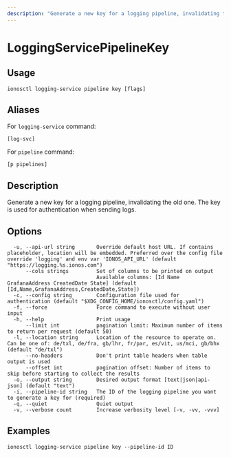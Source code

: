 ```yaml
---
description: "Generate a new key for a logging pipeline, invalidating the old one. The key is used for authentication when sending logs."
---
```


# LoggingServicePipelineKey

## Usage

```text
ionosctl logging-service pipeline key [flags]
```

## Aliases

For `logging-service` command:

```text
[log-svc]
```

For `pipeline` command:

```text
[p pipelines]
```

## Description

Generate a new key for a logging pipeline, invalidating the old one. The key is used for authentication when sending logs.

## Options

```text
  -u, --api-url string       Override default host URL. If contains placeholder, location will be embedded. Preferred over the config file override 'logging' and env var 'IONOS_API_URL' (default "https://logging.%s.ionos.com")
      --cols strings         Set of columns to be printed on output 
                             Available columns: [Id Name GrafanaAddress CreatedDate State] (default [Id,Name,GrafanaAddress,CreatedDate,State])
  -c, --config string        Configuration file used for authentication (default "$XDG_CONFIG_HOME/ionosctl/config.yaml")
  -f, --force                Force command to execute without user input
  -h, --help                 Print usage
      --limit int            pagination limit: Maximum number of items to return per request (default 50)
  -l, --location string      Location of the resource to operate on. Can be one of: de/txl, de/fra, gb/lhr, fr/par, es/vit, us/mci, gb/bhx (default "de/txl")
      --no-headers           Don't print table headers when table output is used
      --offset int           pagination offset: Number of items to skip before starting to collect the results
  -o, --output string        Desired output format [text|json|api-json] (default "text")
  -i, --pipeline-id string   The ID of the logging pipeline you want to generate a key for (required)
  -q, --quiet                Quiet output
  -v, --verbose count        Increase verbosity level [-v, -vv, -vvv]
```

## Examples

```text
ionosctl logging-service pipeline key --pipeline-id ID
```

